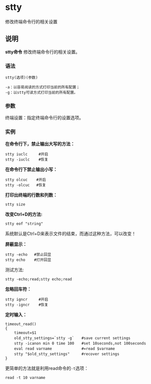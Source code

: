 stty
===

修改终端命令行的相关设置

## 说明

**stty命令** 修改终端命令行的相关设置。

### 语法  

```
stty(选项)(参数)
```

  

```
-a：以容易阅读的方式打印当前的所有配置；
-g：以stty可读方式打印当前的所有配置。
```

### 参数  

终端设置：指定终端命令行的设置选项。

### 实例  

 **在命令行下，禁止输出大写的方法：** 

```
stty iuclc     #开启
stty -iuclc    #恢复
```

 **在命令行下禁止输出小写：** 

```
stty olcuc    #开启
stty -olcuc   #恢复
```

 **打印出终端的行数和列数：** 

```
stty size
```

 **改变Ctrl+D的方法:** 

```
stty eof "string"
```

系统默认是Ctrl+D来表示文件的结束，而通过这种方法，可以改变！

 **屏蔽显示：** 

```
stty -echo   #禁止回显
stty echo    #打开回显
```

测试方法:

```
stty -echo;read;stty echo;read
```

 **忽略回车符：** 

```
stty igncr     #开启
stty -igncr    #恢复
```

 **定时输入：** 

```
timeout_read()
{
    timeout=$1
    old_stty_settings=`stty -g`　　#save current settings
    stty -icanon min 0 time 100　　#set 10seconds,not 100seconds
    eval read varname　　          #=read $varname
    stty "$old_stty_settings"　　  #recover settings
}
```

更简单的方法就是利用read命令的`-t`选项：

```
read -t 10 varname
```


